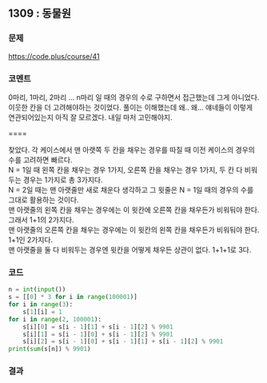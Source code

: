 ## 1309 : 동물원
### 문제
https://code.plus/course/41
### 코멘트
0마리, 1마리, 2마리 ... n마리 일 때의 경우의 수로 구하면서 접근했는데 그게 아니었다.
이웃한 칸을 더 고려해야하는 것이었다.
풀이는 이해했는데 왜.. 왜... 얘네들이 이렇게 연관되어있는지 아직 잘 모르겠다. 내일 마저 고민해야지.

====

찾았다. 각 케이스에서 맨 아랫쪽 두 칸을 채우는 경우를 따질 때 이전 케이스의 경우의 수를 고려하면 빠르다. <br>
N = 1일 때 왼쪽 칸을 채우는 경우 1가지, 오른쪽 칸을 채우는 경우 1가지, 두 칸 다 비워두는 경우는 1가지로 총 3가지다. <br>
N = 2일 때는 맨 아랫줄만 새로 채운다 생각하고 그 윗줄은 N = 1일 때의 경우의 수를 그대로 활용하는 것이다. <br>
맨 아랫줄의 왼쪽 칸을 채우는 경우에는 이 윗칸에 오른쪽 칸을 채우든가 비워둬야 한다. 그래서 1+1의 2가지다. <br>
맨 아랫줄의 오른쪽 칸을 채우는 경우에는 이 윗칸의 왼쪽 칸을 채우든가 비워둬야 한다. 1+1인 2가지다. <br>
맨 아랫줄을 둘 다 비워두는 경우엔 윗칸을 어떻게 채우든 상관이 없다. 1+1+1로 3다. <br>

### 코드
```python
n = int(input())
s = [[0] * 3 for i in range(100001)]
for i in range(3):
    s[1][i] = 1
for i in range(2, 100001):
    s[i][0] = s[i - 1][1] + s[i - 1][2] % 9901
    s[i][1] = s[i - 1][0] + s[i - 1][2] % 9901
    s[i][2] = s[i - 1][0] + s[i - 1][1] + s[i - 1][2] % 9901
print(sum(s[n]) % 9901)
```
### 결과


